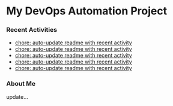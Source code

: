 # My DevOps Automation Project

### Recent Activities
<!-- activity:START -->
- [chore: auto-update readme with recent activity](https://github.com/kaigiii/mybowling-app/commit/531725a0960db4b20f2cb66e542b94adc6745f51)
- [chore: auto-update readme with recent activity](https://github.com/kaigiii/mybowling-app/commit/bcb982ecf9abfb29edc0745b5dd52ff95e52371c)
- [chore: auto-update readme with recent activity](https://github.com/kaigiii/mybowling-app/commit/b64d445001f60e16dd872a12c8d951df78ad0ade)
- [chore: auto-update readme with recent activity](https://github.com/kaigiii/mybowling-app/commit/c6adbb1ed49f606a73e31936aa0afa643491233f)
- [chore: auto-update readme with recent activity](https://github.com/kaigiii/mybowling-app/commit/b84a369b2de91e0c50331fa505fb283d2dbdafb4)
<!-- activity:END -->

### About Me
<!-- MYLINKS:START -->
<!-- MYLINKS:END -->

update...

